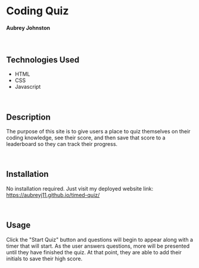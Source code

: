 # Coding Quiz
#### Aubrey Johnston
<br>

## Technologies Used
<ul>
    <li>HTML</li>
    <li>CSS</li>
    <li>Javascript</derli>
</ul>    

<br>

## Description
The purpose of this site is to give users a place to quiz themselves on their coding knowledge, see their score, and then save that score to a leaderboard so they can track their progress. 

<br>


## Installation
No installation required. Just visit my deployed website link:
<br>
https://aubreyj11.github.io/timed-quiz/

<br>

## Usage
Click the "Start Quiz" button and questions will begin to appear along with a timer that will start. As the user answers questions, more will be presented until they have finished the quiz. At that point, they are able to add their initials to save their high score.